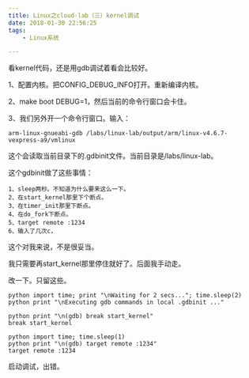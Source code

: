 ```yaml
---
title: Linux之cloud-lab（三）kernel调试
date: 2018-01-30 22:56:25
tags:
	- Linux系统

---
```




看kernel代码，还是用gdb调试着看会比较好。

1、配置内核。把CONFIG_DEBUG_INFO打开。重新编译内核。

2、make boot DEBUG=1，然后当前的命令行窗口会卡住。

3、我们另外开一个命令行窗口。输入：

```
arm-linux-gnueabi-gdb /labs/linux-lab/output/arm/linux-v4.6.7-vexpress-a9/vmlinux
```

这个会读取当前目录下的.gdbinit文件。当前目录是/labs/linux-lab。

这个gdbinit做了这些事情：

```
1、sleep两秒。不知道为什么要来这么一下。
2、在start_kernel那里下个断点。
3、在timer_init那里下断点。
4、在do_fork下断点。
5、target remote :1234
6、输入了几次c，
```

这个对我来说，不是很妥当。

我只需要再start_kernel那里停住就好了。后面我手动走。

改一下。只留这些。

```
python import time; print "\nWaiting for 2 secs..."; time.sleep(2)
python print "\nExecuting gdb commands in local .gdbinit ..."

python print "\n(gdb) break start_kernel"
break start_kernel

python import time; time.sleep(1)
python print "\n(gdb) target remote :1234"
target remote :1234
```

启动调试，出错。

